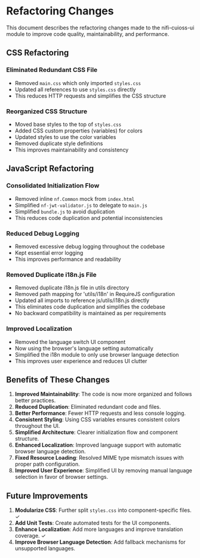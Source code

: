 # Refactoring Changes

This document describes the refactoring changes made to the nifi-cuioss-ui module to improve code quality, maintainability, and performance.

## CSS Refactoring

### Eliminated Redundant CSS File
- Removed `main.css` which only imported `styles.css`
- Updated all references to use `styles.css` directly
- This reduces HTTP requests and simplifies the CSS structure

### Reorganized CSS Structure
- Moved base styles to the top of `styles.css`
- Added CSS custom properties (variables) for colors
- Updated styles to use the color variables
- Removed duplicate style definitions
- This improves maintainability and consistency

## JavaScript Refactoring

### Consolidated Initialization Flow
- Removed inline `nf.Common` mock from `index.html`
- Simplified `nf-jwt-validator.js` to delegate to `main.js`
- Simplified `bundle.js` to avoid duplication
- This reduces code duplication and potential inconsistencies

### Reduced Debug Logging
- Removed excessive debug logging throughout the codebase
- Kept essential error logging
- This improves performance and readability

### Removed Duplicate i18n.js File
- Removed duplicate i18n.js file in utils directory
- Removed path mapping for 'utils/i18n' in RequireJS configuration
- Updated all imports to reference js/utils/i18n.js directly
- This eliminates code duplication and simplifies the codebase
- No backward compatibility is maintained as per requirements

### Improved Localization
- Removed the language switch UI component
- Now using the browser's language setting automatically
- Simplified the i18n module to only use browser language detection
- This improves user experience and reduces UI clutter

## Benefits of These Changes

1. **Improved Maintainability**: The code is now more organized and follows better practices.
2. **Reduced Duplication**: Eliminated redundant code and files.
3. **Better Performance**: Fewer HTTP requests and less console logging.
4. **Consistent Styling**: Using CSS variables ensures consistent colors throughout the UI.
5. **Simplified Architecture**: Clearer initialization flow and component structure.
6. **Enhanced Localization**: Improved language support with automatic browser language detection.
7. **Fixed Resource Loading**: Resolved MIME type mismatch issues with proper path configuration.
8. **Improved User Experience**: Simplified UI by removing manual language selection in favor of browser settings.

## Future Improvements

1. **Modularize CSS**: Further split `styles.css` into component-specific files. ✓
2. **Add Unit Tests**: Create automated tests for the UI components.
3. **Enhance Localization**: Add more languages and improve translation coverage. ✓
4. **Improve Browser Language Detection**: Add fallback mechanisms for unsupported languages.
